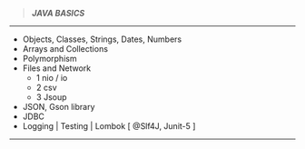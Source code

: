 >___JAVA BASICS___
---
+ Objects, Classes, Strings, Dates, Numbers
+ Arrays and Collections
+ Polymorphism
+ Files and Network
  - 1 nio / io
  - 2 csv
  - 3 Jsoup
+ JSON, Gson library
+ JDBC
+ Logging | Testing | Lombok   [ @Slf4J, Junit-5 ]
---
